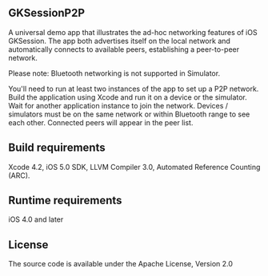 ## GKSessionP2P
A universal demo app that illustrates the ad-hoc networking features of iOS GKSession. The app both advertises itself on the local network and automatically connects to available peers, establishing a peer-to-peer network.

Please note: Bluetooth networking is not supported in Simulator.

You'll need to run at least two instances of the app to set up a P2P network. Build the application using Xcode and run it on a device or the simulator. Wait for another application instance to join the network. Devices / simulators must be on the same network or within Bluetooth range to see each other. Connected peers will appear in the peer list.

## Build requirements
Xcode 4.2, iOS 5.0 SDK, LLVM Compiler 3.0, Automated Reference Counting (ARC).

## Runtime requirements
iOS 4.0 and later

## License
The source code is available under the Apache License, Version 2.0
